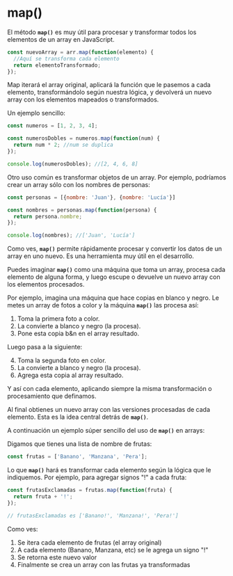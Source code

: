 # map()

El método **`map()`** es muy útil para procesar y transformar todos los elementos de un array en JavaScript.

```javascript
const nuevoArray = arr.map(function(elemento) {
  //Aquí se transforma cada elemento  
  return elementoTransformado; 
});
```
Map iterará el array original, aplicará la función que le pasemos a cada elemento, transformándolo según nuestra lógica, y devolverá un nuevo array con los elementos mapeados o transformados.

Un ejemplo sencillo:

```javascript
const numeros = [1, 2, 3, 4];

const numerosDobles = numeros.map(function(num) {
  return num * 2; //num se duplica
});

console.log(numerosDobles); //[2, 4, 6, 8]
```

Otro uso común es transformar objetos de un array. Por ejemplo, podríamos crear un array sólo con los nombres de personas:

```javascript
const personas = [{nombre: 'Juan'}, {nombre: 'Lucía'}]

const nombres = personas.map(function(persona) {
  return persona.nombre; 
});

console.log(nombres); //['Juan', 'Lucía']
```

Como ves, **`map()`** permite rápidamente procesar y convertir los datos de un array en uno nuevo. Es una herramienta muy útil en el desarrollo.

Puedes imaginar **`map()`** como una máquina que toma un array, procesa cada elemento de alguna forma, y luego escupe o devuelve un nuevo array con los elementos procesados.

Por ejemplo, imagina una máquina que hace copias en blanco y negro. Le metes un array de fotos a color y la máquina **`map()`** las procesa así:

1. Toma la primera foto a color.
2. La convierte a blanco y negro (la procesa).
3. Pone esta copia b&n en el array resultado.

Luego pasa a la siguiente:

4. Toma la segunda foto en color.
5. La convierte a blanco y negro (la procesa).
6. Agrega esta copia al array resultado.

Y así con cada elemento, aplicando siempre la misma transformación o procesamiento que definamos.

Al final obtienes un nuevo array con las versiones procesadas de cada elemento. Esta es la idea central detrás de **`map()`**.

A continuación un ejemplo súper sencillo del uso de **`map()`** en arrays:

Digamos que tienes una lista de nombre de frutas:

```javascript
const frutas = ['Banano', 'Manzana', 'Pera'];
```

Lo que **`map()`** hará es transformar cada elemento según la lógica que le indiquemos. Por ejemplo, para agregar signos "!" a cada fruta:

```javascript
const frutasExclamadas = frutas.map(function(fruta) {
  return fruta + '!';  
});

// frutasExclamadas es ['Banano!', 'Manzana!', 'Pera!']
```

Como ves:

1. Se itera cada elemento de frutas (el array original)
2. A cada elemento (Banano, Manzana, etc) se le agrega un signo "!"
3. Se retorna este nuevo valor
4. Finalmente se crea un array con las frutas ya transformadas